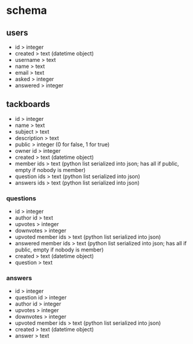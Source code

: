# schema
## users
- id > integer
- created > text (datetime object)
- username > text
- name > text
- email > text
- asked > integer
- answered > integer
## tackboards
- id > integer
- name > text
- subject > text
- description > text
- public > integer (0 for false, 1 for true)
- owner id > integer
- created > text (datetime object)
- member ids > text (python list serialized into json; has all if public, empty if nobody is member)
- question ids > text (python list serialized into json)
- answers ids > text (python list serialized into json)
### questions
- id > integer
- author id > text
- upvotes > integer
- downvotes > integer
- upvoted member ids > text (python list serialized into json)
- answered member ids > text (python list serialized into json; has all if public, empty if nobody is member)
- created > text (datetime object)
- question > text
### answers
- id > integer
- question id > integer
- author id > integer
- upvotes > integer
- downvotes > integer
- upvoted member ids > text (python list serialized into json)
- created > text (datetime object)
- answer > text